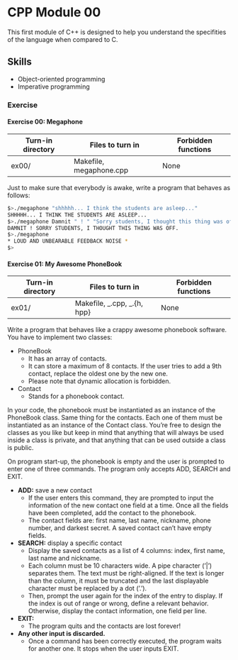 # CPP Module 00

This first module of C++ is designed to help you understand the specifities of the language when compared to C.

## Skills

- Object-oriented programming
- Imperative programming

### Exercise

#### Exercise 00: Megaphone

| Turn-in directory | Files to turn in        | Forbidden functions |
| ----------------- | ----------------------- | ------------------- |
| ex00/             | Makefile, megaphone.cpp | None                |

Just to make sure that everybody is awake, write a program that behaves as follows:

```sh
$>./megaphone "shhhhh... I think the students are asleep..."
SHHHHH... I THINK THE STUDENTS ARE ASLEEP...
$>./megaphone Damnit " ! " "Sorry students, I thought this thing was off."
DAMNIT ! SORRY STUDENTS, I THOUGHT THIS THING WAS OFF.
$>./megaphone
* LOUD AND UNBEARABLE FEEDBACK NOISE *
$>
```

#### Exercise 01: My Awesome PhoneBook

| Turn-in directory | Files to turn in            | Forbidden functions |
| ----------------- | --------------------------- | ------------------- |
| ex01/             | Makefile, _.cpp, _.{h, hpp} | None                |

Write a program that behaves like a crappy awesome phonebook software.
You have to implement two classes:

- PhoneBook
  - It has an array of contacts.
  - It can store a maximum of 8 contacts. If the user tries to add a 9th contact, replace the oldest one by the new one.
  - Please note that dynamic allocation is forbidden.
- Contact
  - Stands for a phonebook contact.

In your code, the phonebook must be instantiated as an instance of the PhoneBook
class. Same thing for the contacts. Each one of them must be instantiated as an instance
of the Contact class. You’re free to design the classes as you like but keep in mind that
anything that will always be used inside a class is private, and that anything that can be
used outside a class is public.

On program start-up, the phonebook is empty and the user is prompted to enter one
of three commands. The program only accepts ADD, SEARCH and EXIT.

- **ADD:** save a new contact
  - If the user enters this command, they are prompted to input the information
    of the new contact one field at a time. Once all the fields have been completed, add the contact to the phonebook.
  - The contact fields are: first name, last name, nickname, phone number, and darkest secret. A saved contact can’t have empty fields.
- **SEARCH:** display a specific contact
  - Display the saved contacts as a list of 4 columns: index, first name, last name and nickname.
  - Each column must be 10 characters wide. A pipe character (’|’) separates
    them. The text must be right-aligned. If the text is longer than the column,
    it must be truncated and the last displayable character must be replaced by a dot (’.’).
  - Then, prompt the user again for the index of the entry to display. If the index is out of range or wrong, define a relevant behavior. Otherwise, display the contact information, one field per line.
- **EXIT:**
  - The program quits and the contacts are lost forever!
- **Any other input is discarded.**
  - Once a command has been correctly executed, the program waits for another one. It stops when the user inputs EXIT.
